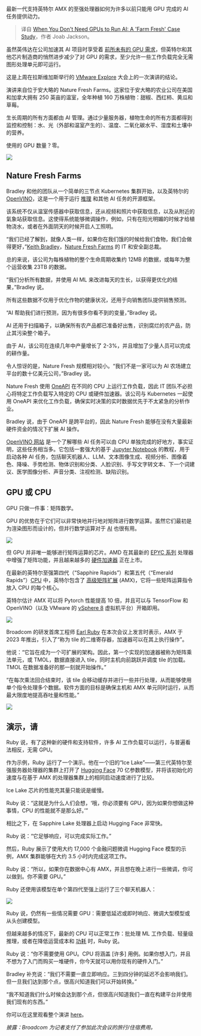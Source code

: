 
<!--
title: 无需GPU运行AI的情况：一个“Farm Fresh”案例研究
cover: https://cdn.thenewstack.io/media/2024/09/37fe0ae7-vmware-explore-ruby-bradley.jpg
-->

最新一代支持英特尔 AMX 的至强处理器如何为许多以前只能用 GPU 完成的 AI 任务提供动力。

> 译自 [When You Don't Need GPUs to Run AI: A 'Farm Fresh' Case Study](https://thenewstack.io/when-you-dont-need-gpus-to-run-ai-a-farm-fresh-case-study/)，作者 Joab Jackson。

虽然英伟达在公司加速其 AI 项目时享受着 [前所未有的 GPU 需求](https://thenewstack.io/nvidia-gpu-dominance-at-a-crossroads/)，但英特尔和其他芯片制造商的悄然进步减少了对 GPU 的需求，至少允许一些工作负载完全无需图形处理单元即可运行。

这是上周在拉斯维加斯举行的 [VMware Explore](https://tanzu.vmware.com?utm_content=inline+mention) 大会上的一次演讲的结论。

演讲来自位于安大略的 Nature Fresh Farms。这家位于安大略的农业公司在美国和加拿大拥有 250 英亩的温室，全年种植 160 万株植物：甜椒、西红柿、黄瓜和草莓。

生长周期的所有方面都由 AI 管理。通过少量服务器，植物生命的所有方面都得到监控和控制：水、光（外部和温室产生的）、温度、二氧化碳水平、湿度和土壤中的营养。

使用的 GPU 数量？零。

![](https://cdn.thenewstack.io/media/2024/09/4caf2adb-nature_fresh-01-1024x558.png)

## Nature Fresh Farms

Bradley 和他的团队从一个简单的三节点 Kubernetes 集群开始，以及英特尔的 [OpenVINO](https://github.com/openvinotoolkit/openvino)，这是一个用于运行 [推理](https://thenewstack.io/5-open-llm-inference-platforms-for-your-next-ai-application/) 和其他 AI 任务的开源框架。

该系统不仅从温室传感器中获取信息，还从视频和照片中获取信息，以及从附近的氣象站获取信息。这使得系统能够微调操作，例如，只有在阳光明媚的时候才给植物浇水，或者在外面阴天的时候开启人工照明。

“我们已经了解到，就像人类一样，如果你在我们饿的时候给我们食物，我们会做得更好，”[Keith Bradley](https://www.linkedin.com/in/keith-bradley-76105049)，[Nature Fresh Farms](https://www.naturefresh.ca/) 的 IT 和安全副总裁。

总的来说，该公司为每株植物的整个生命周期收集约 12MB 的数据，或每年为整个运营收集 23TB 的数据。

“我们分析所有数据，并使用 AI ML 来改进每天的生长，以获得更优化的结果，”Bradley 说。

所有这些数据不仅用于优化作物的健康状况，还用于向销售团队提供销售预测。

“AI 帮助我们进行预测，因为有很多你看不到的变量，”Bradley 说。

AI 还用于扫描箱子，以确保所有农产品都已准备好出售，识别腐烂的农产品，防止其污染整个箱子。

由于 AI，该公司在连续几年中产量增长了 2-3%，并且增加了少量人员可以完成的耕作量。

令人惊讶的是，Nature Fresh 规模相对较小。“我们不是一家可以为 AI 农场建立平台的数十亿美元公司，”Bradley 说。

Nature Fresh 使用 [OneAPI](https://www.intel.com/content/www/us/en/developer/tools/oneapi/overview.html) 在不同的 CPU 上运行工作负载，因此 IT 团队不必担心将特定工作负载写入特定的 CPU 或硬件加速器。该公司与 Kubernetes 一起使用 OneAPI 来优化工作负载，确保实时决策的实时数据优先于不太紧急的分析作业。

Bradley 说，由于 OneAPI 是跨平台的，因此 Nature Fresh 能够在没有大量最新硬件资金的情况下扩展 AI 操作。

[OpenVINO 网站](https://www.intel.com/content/www/us/en/developer/tools/openvino-toolkit/overview.htm) 是一个了解哪些 AI 任务可以由 CPU 单独完成的好地方，事实证明，这些任务相当多。它包括一套强大的基于 [Jupyter Notebook](https://thenewstack.io/introduction-to-jupyter-notebooks-for-developers/) 的教程，用于启动各种 AI 任务，包括聊天机器人、LLM、文本图像生成、视频分析、图像着色、降噪、手势检测、物体识别和分类、人脸识别、手写文字转文本、下一个词建议、医学图像分析、声音分类、注视检测、缺陷识别。

## GPU 或 CPU

GPU 只做一件事：矩阵数学。

GPU 的优势在于它们可以非常快地并行地对矩阵进行数学运算。虽然它们最初是为渲染图形而设计的，但并行数学运算对于 [AI](https://thenewstack.io/ai/) 也很有用。

![](https://cdn.thenewstack.io/media/2024/09/75402b19-matrix-math-ruby.png)

但 GPU 并非唯一能够进行矩阵运算的芯片。AMD 在其最新的 [EPYC 系列](https://www.amd.com/en/products/processors/server/epyc.html) 处理器中增强了矩阵功能，并且越来越多的 [硬件加速器](https://thenewstack.io/developers-can-now-access-the-worlds-fastest-ai-chip/) 正在上市。

在最新的英特尔至强第四代（“Sapphire Rapids”）和第五代（“Emerald Rapids”）[CPU](https://www.intel.com/content/www/us/en/products/details/processors/xeon/scalable.html) 中，英特尔包含了 [高级矩阵扩展](https://www.intel.com/content/www/us/en/products/docs/accelerator-engines/advanced-matrix-extensions/overview.html) (AMX)，它将一些矩阵运算指令放入 CPU 的每个核心。

英特尔估计 AMX 可以将 Pytorch 性能提高 10 倍，并且可以与 TensorFlow 和 OpenVINO（以及 VMware 的 [vSphere 8](https://core.vmware.com/resource/whats-new-vsphere-8) 虚拟机平台）开箱即用。

![](https://cdn.thenewstack.io/media/2024/09/a71bdb71-ruby-amx-02-1024x565.png)

Broadcom 的研发首席工程师 [Earl Ruby](https://earlruby.org/tag/broadcom/) 在本次会议上发言时表示，AMX 于 2023 年推出，引入了“称为 tile 的二维寄存器，加速器可以在其上执行操作”。

他说：“它旨在成为一个可扩展的架构。因此，第一个实现的加速器被称为矩阵乘法单元，或 TMOL，数据直接进入 tile，同时主机向前跳跃并调度 tile 的加载。TMOL 在数据准备好的那一刻就开始操作。”

“在每次乘法回合结束时，该 tile 会移动缓存并进行一些并行处理，从而能够使用单个指令处理多个数据。软件方面的目标是确保主机和 AMX 单元同时运行，从而最大限度地提高吞吐量和性能。”

![](https://cdn.thenewstack.io/media/2024/09/9bb5568f-ruby-amx-01-1024x565.png)

## 演示，请

Ruby 说，有了这种新的硬件和支持软件，许多 AI 工作负载可以运行，与普遍看法相反，无需 GPU。

作为示例，Ruby 运行了一个演示。他在一个旧的“Ice Lake”——第三代英特尔至强服务器处理器的集群上打开了 [Hugging Face](https://thenewstack.io/how-hugging-face-positions-itself-in-the-open-llm-stack/) 70 亿参数模型，并将该初始化的速度与在基于 AMX 的处理器集群上的相同启动速度进行了比较。

Ice Lake 芯片的性能充其量只能说是缓慢。

Ruby 说：“这就是为什么人们会想，‘哦，你必须要有 GPU，因为如果你想做这种事情，CPU 的性能就不是那么好。’”

相比之下，在 Sapphire Lake 处理器上启动 Hugging Face 非常快。

Ruby 说：“它足够响应，可以完成实际工作。”

然后，Ruby 展示了使用大约 17,000 个金融问题微调 Hugging Face 模型的示例，AMX 集群能够在大约 3.5 小时内完成这项工作。

Ruby 说：“所以，如果你在数据中心有 AMX，并且想在晚上进行一些微调，你可以做到。你不需要 GPU。”

Ruby 还使用该模型在单个第四代至强上运行了三个聊天机器人：

![](https://cdn.thenewstack.io/media/2024/09/e69ab883-ruby-chatbot-1024x515.png)

Ruby 说，仍然有一些情况需要 GPU：需要低延迟或即时响应、微调大型模型或从头创建模型。

但越来越多的情况下，最新的 CPU 可以正常工作：批处理 ML 工作负载、轻量级推理，或者在降低运营成本和 [功耗](https://thenewstack.io/how-amazon-matches-power-needs-to-green-energy-sources/) 时，Ruby 说。

Ruby 说：“你不需要使用 GPU。CPU 将涵盖 [许多] 用例。如果你想入门，并且不想为了入门而购买一堆硬件，你今天就可以用你现有的硬件入门。”

Bradley 补充说：“我们不需要一直立即响应。三到四分钟的延迟不会影响我们。但一旦我们达到那个点，很高兴知道我们可以开始转换。”

“我不知道我们什么时候会达到那个点，但很高兴知道我们一直在构建平台并使用我们现有的东西。”

你可以在这里观看整个演讲 [here](https://www.vmware.com/explore/video-library/video/6360760637112)。

*披露：Broadcom 为记者支付了参加此次会议的旅行/住宿费用。*

